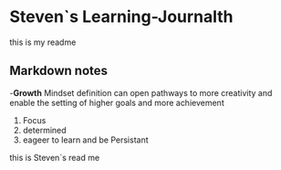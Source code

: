 # Steven`s Learning-Journalth
this is my readme
## Markdown notes
-**Growth** Mindset definition can open pathways to more creativity and enable the setting of higher goals and more achievement 


1. Focus
1. determined
1. eageer to learn and be Persistant

this is Steven`s  read me

